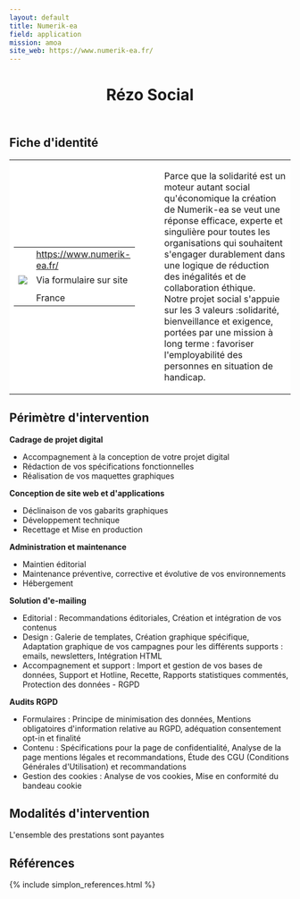 ```yaml
---
layout: default
title: Numerik-ea
field: application
mission: amoa
site_web: https://www.numerik-ea.fr/
---
```


<header>
	<h1> Rézo Social </h1>
</header>

<div class="main">
	<h2> Fiche d'identité </h2>
	<table style="border-collapse: collapse;">
		<tr style="border: none; background-color:#FFFFFF;">
			<td style="border: none; background-color:#FFFFFF;width:20%;height:80%;">
				<div class="fiche_contact" style="">
					<table style="border-collapse: collapse;">
						<tr class="site_web" style="border: none; background-color:#FFFFFF;">
							<td style="border: none;">
								<img src="" class="fiche_icone"/>
							</td>
							<td style="border: none;">
								<a href="https://www.numerik-ea.fr/"> https://www.numerik-ea.fr/</a>
							</td>
						</tr>
						<tr class="contact" style="border: none; background-color:#FFFFFF;">
							<td style="border: none;display: table-cell;">
								<img src="{{site.base_url}}/images/email_icon.png" class="image" style="max-width:150%;vertical-align: middle;"/>
							</td>
							<td style="border: none;">
								Via formulaire sur site
							</td>
						</tr>
						<tr class="telephone" style="border: none; background-color:#FFFFFF;">
							<td style="border: none;">
								<img src="" class="fiche_icone"/>
							</td>
							<td style="border: none;">
							</td>
						</tr>
						<tr class="zone" style="border: none; background-color:#FFFFFF;">
							<td style="border: none;">
								<img src="" class="fiche_icone"/>
							</td>
							<td style="border: none;">
								France
							</td>
						</tr>
					</table>
				</div>
			</td>
			<td style="width:10%;"/>
			<td style="background-color:#FFFFFF; width:60%;">
				<div class="fiche_identite">
					<p style="font-weight:normal;">
					Parce que la solidarité est un moteur autant social qu'économique la création de Numerik-ea se veut une réponse efficace, experte et singulière pour toutes les organisations qui souhaitent s'engager durablement dans une logique de réduction des inégalités et de collaboration éthique.<br>
					Notre projet social s'appuie sur les 3 valeurs :solidarité, bienveillance et exigence, portées par une mission à long terme : favoriser l'employabilité des personnes en situation de handicap.
					</p>
				</div>
			</td>
		</tr>
	</table>
	<div class="perimetre_intervention">
		<h2> Périmètre d'intervention </h2>
		<strong>Cadrage de projet digital</strong>
			<ul>
				<li>Accompagnement à la conception de votre projet digital</li>
				<li>Rédaction de vos spécifications fonctionnelles</li>
				<li>Réalisation de vos maquettes graphiques</li></ul>
		<strong>Conception de site web et d'applications</strong>
		<ul>
			<li>Déclinaison de vos gabarits graphiques</li>
			<li>Développement technique</li>
			<li>Recettage et Mise en production</li>
		</ul>
		<strong>Administration et maintenance</strong>
		<ul>
			<li>Maintien éditorial</li>
			<li>Maintenance préventive, corrective et évolutive de vos environnements</li>
			<li>Hébergement</li></ul>
		<strong>Solution d'e-mailing</strong>
		<ul>
			<li>Editorial : Recommandations éditoriales, Création et intégration de vos contenus</li>
			<li>Design : Galerie de templates, Création graphique spécifique, Adaptation graphique de vos campagnes pour les différents supports : emails, newsletters, Intégration HTML</li>
			<li>Accompagnement et support : Import et gestion de vos bases de données, Support et Hotline, Recette, Rapports statistiques commentés, Protection des données - RGPD</li>
		</ul>
		<strong>Audits RGPD</strong>
		<ul>
			<li>Formulaires : Principe de minimisation des données, Mentions obligatoires d'information relative au RGPD, adéquation consentement opt-in et finalité</li>
			<li>Contenu : Spécifications pour la page de confidentialité, Analyse de la page mentions légales et recommandations, Étude des CGU (Conditions Générales d'Utilisation) et recommandations</li>
			<li>Gestion des cookies : Analyse de vos cookies, Mise en conformité du bandeau cookie</li>
		</ul>
	</div>
	<div class="modalite_intervention">
		<h2> Modalités d'intervention </h2>
		<p>L'ensemble des prestations sont payantes</p>
</div>
<footer class="references">
	<h2> Références </h2>
	{% include simplon_references.html %}
</footer>


